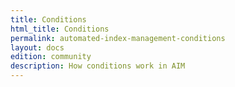 ```yaml
---
title: Conditions
html_title: Conditions
permalink: automated-index-management-conditions
layout: docs
edition: community
description: How conditions work in AIM
---
```

<!--- Copyright 2023 floragunn GmbH -->
